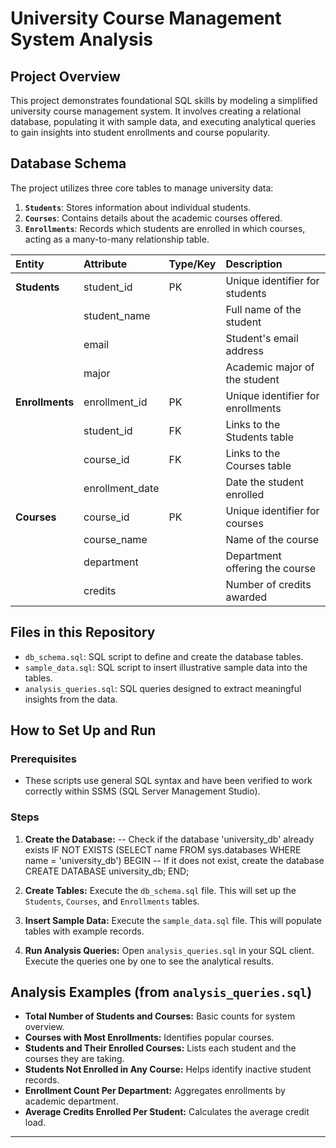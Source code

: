 # University Course Management System Analysis

## Project Overview
This project demonstrates foundational SQL skills by modeling a simplified university course management system. 
It involves creating a relational database, populating it with sample data, and executing analytical queries to gain insights into student enrollments and course popularity.

## Database Schema
The project utilizes three core tables to manage university data:
1.  **`Students`**: Stores information about individual students.
2.  **`Courses`**: Contains details about the academic courses offered.
3.  **`Enrollments`**: Records which students are enrolled in which courses, acting as a many-to-many relationship table.

| Entity        | Attribute          | Type/Key      | Description                     |
| :------------ | :----------------- | :------------ | :------------------------------ |
| **Students** | student_id         | PK            | Unique identifier for students  |
|               | student_name       |               | Full name of the student        |
|               | email              |               | Student's email address         |
|               | major              |               | Academic major of the student   |
| **Enrollments** | enrollment_id      | PK            | Unique identifier for enrollments |
|               | student_id         | FK            | Links to the Students table     |
|               | course_id          | FK            | Links to the Courses table      |
|               | enrollment_date    |               | Date the student enrolled       |
| **Courses** | course_id          | PK            | Unique identifier for courses   |
|               | course_name        |               | Name of the course              |
|               | department         |               | Department offering the course  |
|               | credits            |               | Number of credits awarded       |

## Files in this Repository

* `db_schema.sql`: SQL script to define and create the database tables.
* `sample_data.sql`: SQL script to insert illustrative sample data into the tables.
* `analysis_queries.sql`: SQL queries designed to extract meaningful insights from the data.

## How to Set Up and Run

### Prerequisites
* These scripts use general SQL syntax and have been verified to work correctly within SSMS (SQL Server Management Studio).

### Steps
1.  **Create the Database:**
    -- Check if the database 'university_db' already exists
    IF NOT EXISTS (SELECT name FROM sys.databases WHERE name = 'university_db')
    BEGIN
        -- If it does not exist, create the database
        CREATE DATABASE university_db;
    END;

2.  **Create Tables:**
    Execute the `db_schema.sql` file. This will set up the `Students`, `Courses`, and `Enrollments` tables.
    
3.  **Insert Sample Data:**
    Execute the `sample_data.sql` file. This will populate tables with example records.
    
4.  **Run Analysis Queries:**
    Open `analysis_queries.sql` in your SQL client. Execute the queries one by one to see the analytical results.

## Analysis Examples (from `analysis_queries.sql`)

* **Total Number of Students and Courses:** Basic counts for system overview.
* **Courses with Most Enrollments:** Identifies popular courses.
* **Students and Their Enrolled Courses:** Lists each student and the courses they are taking.
* **Students Not Enrolled in Any Course:** Helps identify inactive student records.
* **Enrollment Count Per Department:** Aggregates enrollments by academic department.
* **Average Credits Enrolled Per Student:** Calculates the average credit load.
---
